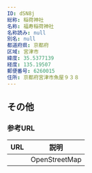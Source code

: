 ```yaml
---
ID: dSN8j
総称: 稲荷神社
名称: 福寿稲荷神社
名称読み: null
別名: null
都道府県: 京都府
区域: 宮津市
緯度: 35.5377139
経度: 135.19507
郵便番号: 6260015
住所: 京都府宮津市魚屋９３８
---
```


## その他

### 参考URL

| URL | 説明          |
| --- | ------------- |
|     | OpenStreetMap |
